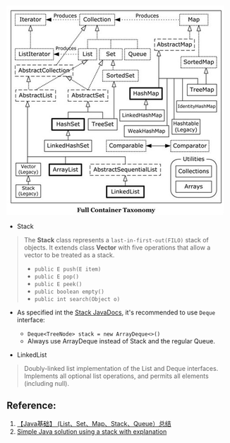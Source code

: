 
![Container Taxonomy](images/Container_Taxonomy.jpg)

* Stack
> The **Stack** class represents a `last-in-first-out(FILO)` stack of objects. 
> It extends class **Vector** with five operations that allow a vector to be treated as a stack.
> * `public E push(E item)`
> * `public E pop()`
> * `public E peek()`
> * `public boolean empty()`
> * `public int search(Object o)`

* As specified int the [Stack JavaDocs](https://docs.oracle.com/javase/8/docs/api/java/util/Stack.html), it's recommended to use `Deque` interface:
    * `Deque<TreeNode> stack = new ArrayDeque<>()`
    * Always use ArrayDeque instead of Stack and the regular Queue.

* LinkedList
> Doubly-linked list implementation of the List and Deque interfaces. Implements all optional list operations, and permits all elements (including null). 
>



## Reference:
1. [【Java基础】 (List、Set、Map、Stack、Queue）总结](https://blog.csdn.net/yuanmxiang/article/details/51132499)
2. [Simple Java solution using a stack with explanation](https://leetcode.com/problems/flatten-nested-list-iterator/discuss/80147/Simple-Java-solution-using-a-stack-with-explanation/165585)


